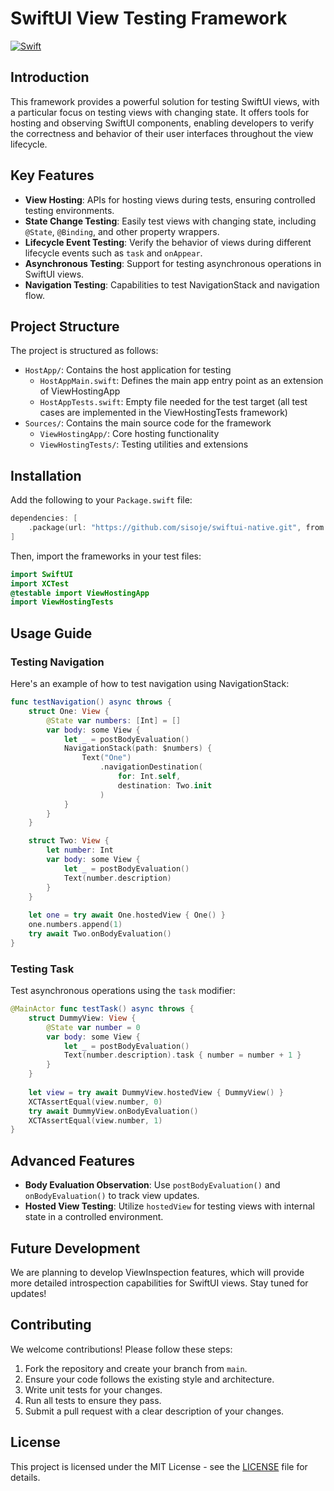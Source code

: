 # SwiftUI View Testing Framework

[![Swift](https://github.com/sisoje/swiftui-native/actions/workflows/swift.yml/badge.svg)](https://github.com/sisoje/swiftui-native/actions/workflows/swift.yml)

## Introduction

This framework provides a powerful solution for testing SwiftUI views, with a particular focus on testing views with changing state. It offers tools for hosting and observing SwiftUI components, enabling developers to verify the correctness and behavior of their user interfaces throughout the view lifecycle.

## Key Features

- **View Hosting**: APIs for hosting views during tests, ensuring controlled testing environments.
- **State Change Testing**: Easily test views with changing state, including `@State`, `@Binding`, and other property wrappers.
- **Lifecycle Event Testing**: Verify the behavior of views during different lifecycle events such as `task` and `onAppear`.
- **Asynchronous Testing**: Support for testing asynchronous operations in SwiftUI views.
- **Navigation Testing**: Capabilities to test NavigationStack and navigation flow.

## Project Structure

The project is structured as follows:

- `HostApp/`: Contains the host application for testing
  - `HostAppMain.swift`: Defines the main app entry point as an extension of ViewHostingApp
  - `HostAppTests.swift`: Empty file needed for the test target (all test cases are implemented in the ViewHostingTests framework)
- `Sources/`: Contains the main source code for the framework
  - `ViewHostingApp/`: Core hosting functionality
  - `ViewHostingTests/`: Testing utilities and extensions

## Installation

Add the following to your `Package.swift` file:

```swift
dependencies: [
    .package(url: "https://github.com/sisoje/swiftui-native.git", from: "1.0.0")
]
```

Then, import the frameworks in your test files:

```swift
import SwiftUI
import XCTest
@testable import ViewHostingApp
import ViewHostingTests
```

## Usage Guide

### Testing Navigation

Here's an example of how to test navigation using NavigationStack:

```swift
func testNavigation() async throws {
    struct One: View {
        @State var numbers: [Int] = []
        var body: some View {
            let _ = postBodyEvaluation()
            NavigationStack(path: $numbers) {
                Text("One")
                    .navigationDestination(
                        for: Int.self,
                        destination: Two.init
                    )
            }
        }
    }

    struct Two: View {
        let number: Int
        var body: some View {
            let _ = postBodyEvaluation()
            Text(number.description)
        }
    }
    
    let one = try await One.hostedView { One() }
    one.numbers.append(1)
    try await Two.onBodyEvaluation()
}
```

### Testing Task

Test asynchronous operations using the `task` modifier:

```swift
@MainActor func testTask() async throws {
    struct DummyView: View {
        @State var number = 0
        var body: some View {
            let _ = postBodyEvaluation()
            Text(number.description).task { number = number + 1 }
        }
    }
    
    let view = try await DummyView.hostedView { DummyView() }
    XCTAssertEqual(view.number, 0)
    try await DummyView.onBodyEvaluation()
    XCTAssertEqual(view.number, 1)
}
```

## Advanced Features

- **Body Evaluation Observation**: Use `postBodyEvaluation()` and `onBodyEvaluation()` to track view updates.
- **Hosted View Testing**: Utilize `hostedView` for testing views with internal state in a controlled environment.

## Future Development

We are planning to develop ViewInspection features, which will provide more detailed introspection capabilities for SwiftUI views. Stay tuned for updates!

## Contributing

We welcome contributions! Please follow these steps:

1. Fork the repository and create your branch from `main`.
2. Ensure your code follows the existing style and architecture.
3. Write unit tests for your changes.
4. Run all tests to ensure they pass.
5. Submit a pull request with a clear description of your changes.

## License

This project is licensed under the MIT License - see the [LICENSE](LICENSE) file for details.
